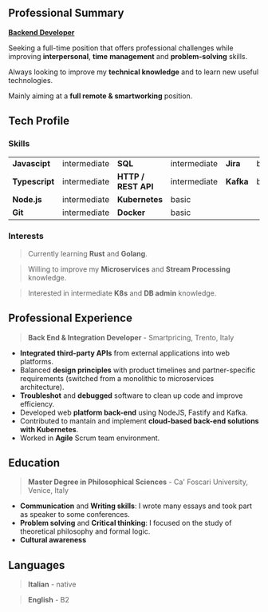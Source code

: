 ## Professional Summary

<u>**Backend Developer**</u>

Seeking a full-time position that offers professional challenges
while improving **interpersonal**, **time** **management** and **problem-solving**
skills.

Always looking to improve my **technical knowledge** and to learn new useful technologies.

Mainly aiming at a **full remote & smartworking** position.

## Tech Profile

### Skills

|                |              |                     |              |            |       |
|----------------|--------------|---------------------|--------------|------------|-------|
| **Javascipt**  | intermediate | **SQL**             | intermediate | **Jira**   | basic |
| **Typescript** | intermediate | **HTTP / REST API** | intermediate | **Kafka**  | basic |
| **Node.js**    | intermediate | **Kubernetes**      | basic        |            |       |
| **Git**        | intermediate | **Docker**          | basic        |            |       |

### Interests

> Currently learning **Rust** and **Golang**.

> Willing to improve my **Microservices** and **Stream Processing** knowledge.

> Interested in intermediate **K8s** and **DB admin** knowledge.

## Professional Experience

> **Back End & Integration Developer** - Smartpricing, Trento, Italy

- **Integrated third-party APIs** from external applications into web platforms.
- Balanced **design principles** with product timelines and partner-specific
requirements (switched from a monolithic to microservices architecture).
- **Troubleshot** and **debugged** software to clean up code and improve efficiency.
- Developed web **platform back-end** using NodeJS, Fastify and Kafka.
- Contributed to mantain and implement **cloud-based back-end solutions with Kubernetes**.
- Worked in **Agile** Scrum team environment.

## Education

> **Master Degree in Philosophical Sciences** - Ca' Foscari University, Venice, Italy

- **Communication** and **Writing skills**: I wrote many essays and took part as speaker to some conferences.
- **Problem solving** and **Critical thinking**: I focused on the study of theoretical philosophy and formal logic.
- **Cultural awareness**

## Languages

> **Italian** - native

> **English** - B2
